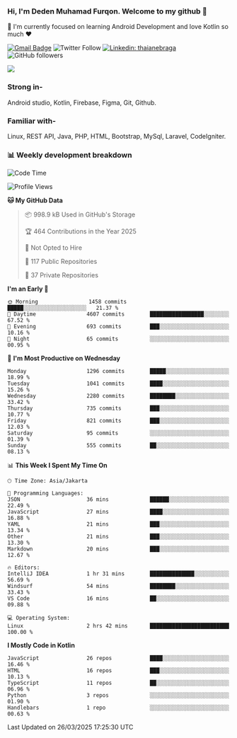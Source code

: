 ### Hi, I'm Deden Muhamad Furqon. Welcome to my github 👋

<!--
**furqoncreative/furqoncreative** is a ✨ _special_ ✨ repository because its `README.md` (this file) appears on your GitHub profile.

Here are some ideas to get you started:

- 🔭 I’m currently working on ...
- 👯 I’m looking to collaborate on ...
- 🤔 I’m looking for help with ...
- 💬 Ask me about ...
- 📫 How to reach me: ...
- 😄 Pronouns: ...
- ⚡ Fun fact: ...
-->

  🌱 I'm currently focused on learning Android Development and love Kotlin so much ❤ 

[![Gmail Badge](https://img.shields.io/badge/-furqoncreative24@gmail.com-c14438?style=flat-square&logo=Gmail&logoColor=white&link=mailto:furqoncreative24@gmail.com)](mailto:furqoncreative24@gmail.com)
![Twitter Follow](https://img.shields.io/twitter/follow/furqoncreative?label=Follow)
[![Linkedin: thaianebraga](https://img.shields.io/badge/-Deden_Muhamad_Furqon-blue?style=flat-square&logo=Linkedin&logoColor=white&link=https://www.linkedin.com/in/anmol-p-singh/)](https://www.linkedin.com/in/furqoncreative/)
![GitHub followers](https://img.shields.io/github/followers/furqoncreative?label=Follow&style=social)

<img src="https://github-readme-stats.sera5-dev.vercel.app/api?username=furqoncreative&hide=stars&show_icons=true&count_private=true&include_all_commits=true&title_color=#008080&icon_color=#008080&hide_border=true" width="">

### Strong in-

Android studio, Kotlin, Firebase, Figma, Git, Github.

### Familiar with-
Linux, REST API, Java, PHP, HTML, Bootstrap, MySql, Laravel, CodeIgniter.

### 📊 Weekly development breakdown

<!--START_SECTION:waka-->
![Code Time](http://img.shields.io/badge/Code%20Time-2%2C863%20hrs%2033%20mins-blue)

![Profile Views](http://img.shields.io/badge/Profile%20Views-3-blue)

**🐱 My GitHub Data** 

> 📦 998.9 kB Used in GitHub's Storage 
 > 
> 🏆 464 Contributions in the Year 2025
 > 
> 🚫 Not Opted to Hire
 > 
> 📜 117 Public Repositories 
 > 
> 🔑 37 Private Repositories 
 > 
**I'm an Early 🐤** 

```text
🌞 Morning                1458 commits        █████░░░░░░░░░░░░░░░░░░░░   21.37 % 
🌆 Daytime                4607 commits        █████████████████░░░░░░░░   67.52 % 
🌃 Evening                693 commits         ███░░░░░░░░░░░░░░░░░░░░░░   10.16 % 
🌙 Night                  65 commits          ░░░░░░░░░░░░░░░░░░░░░░░░░   00.95 % 
```
📅 **I'm Most Productive on Wednesday** 

```text
Monday                   1296 commits        █████░░░░░░░░░░░░░░░░░░░░   18.99 % 
Tuesday                  1041 commits        ████░░░░░░░░░░░░░░░░░░░░░   15.26 % 
Wednesday                2280 commits        ████████░░░░░░░░░░░░░░░░░   33.42 % 
Thursday                 735 commits         ███░░░░░░░░░░░░░░░░░░░░░░   10.77 % 
Friday                   821 commits         ███░░░░░░░░░░░░░░░░░░░░░░   12.03 % 
Saturday                 95 commits          ░░░░░░░░░░░░░░░░░░░░░░░░░   01.39 % 
Sunday                   555 commits         ██░░░░░░░░░░░░░░░░░░░░░░░   08.13 % 
```


📊 **This Week I Spent My Time On** 

```text
🕑︎ Time Zone: Asia/Jakarta

💬 Programming Languages: 
JSON                     36 mins             ██████░░░░░░░░░░░░░░░░░░░   22.49 % 
JavaScript               27 mins             ████░░░░░░░░░░░░░░░░░░░░░   16.88 % 
YAML                     21 mins             ███░░░░░░░░░░░░░░░░░░░░░░   13.34 % 
Other                    21 mins             ███░░░░░░░░░░░░░░░░░░░░░░   13.30 % 
Markdown                 20 mins             ███░░░░░░░░░░░░░░░░░░░░░░   12.67 % 

🔥 Editors: 
IntelliJ IDEA            1 hr 31 mins        ██████████████░░░░░░░░░░░   56.69 % 
Windsurf                 54 mins             ████████░░░░░░░░░░░░░░░░░   33.43 % 
VS Code                  16 mins             ██░░░░░░░░░░░░░░░░░░░░░░░   09.88 % 

💻 Operating System: 
Linux                    2 hrs 42 mins       █████████████████████████   100.00 % 
```

**I Mostly Code in Kotlin** 

```text
JavaScript               26 repos            ████░░░░░░░░░░░░░░░░░░░░░   16.46 % 
HTML                     16 repos            ███░░░░░░░░░░░░░░░░░░░░░░   10.13 % 
TypeScript               11 repos            ██░░░░░░░░░░░░░░░░░░░░░░░   06.96 % 
Python                   3 repos             ░░░░░░░░░░░░░░░░░░░░░░░░░   01.90 % 
Handlebars               1 repo              ░░░░░░░░░░░░░░░░░░░░░░░░░   00.63 % 
```




 Last Updated on 26/03/2025 17:25:30 UTC
<!--END_SECTION:waka-->
